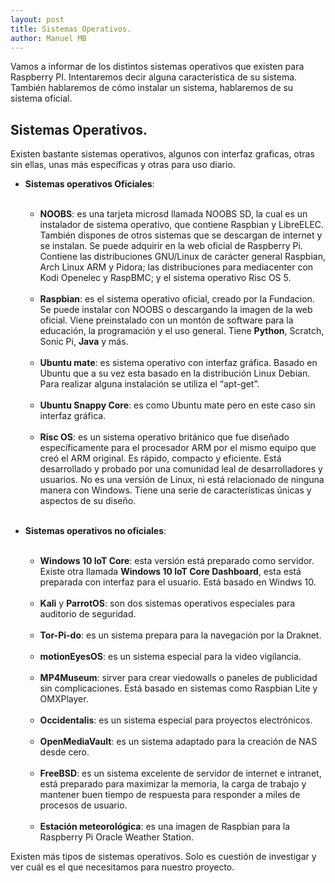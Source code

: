 ```yaml
---
layout: post
title: Sistemas Operativos.
author: Manuel MB
---
```

Vamos a informar de los distintos sistemas operativos que existen para Raspberry PI. Intentaremos decir alguna característica de su sistema.<br>
También hablaremos de cómo instalar un sistema, hablaremos de su sistema oficial.<br>

<h2>Sistemas Operativos.</h2>

Existen bastante sistemas operativos, algunos con interfaz graficas, otras sin ellas, unas más específicas y otras para uso diario.

- **Sistemas operativos Oficiales**:<br><br>
	- **NOOBS**: es una tarjeta microsd llamada NOOBS SD, la cual es un instalador de sistema operativo, que contiene Raspbian y LibreELEC. También dispones de otros sistemas que se descargan de internet y se instalan.  Se puede adquirir en la web oficial de Raspberry  Pi. Contiene las distribuciones GNU/Linux de carácter general Raspbian, Arch Linux ARM y Pidora; las distribuciones para mediacenter con Kodi Openelec y RaspBMC; y el sistema operativo Risc OS 5. <br><br>
	- **Raspbian**: es el sistema operativo oficial, creado por la Fundacion. Se puede instalar con NOOBS o descargando la imagen de la web oficial. Viene preinstalado con un montón de software para la educación, la programación y el uso general. Tiene **Python**, Scratch, Sonic Pi, **Java** y más.<br><br>
    - **Ubuntu mate**: es sistema operativo con interfaz gráfica. Basado en Ubuntu que a su vez esta basado en la distribución Linux Debian. Para realizar alguna instalación se utiliza el “apt-get”.<br><br>
	- **Ubuntu Snappy Core**: es como Ubuntu mate pero en este caso sin interfaz gráfica.<br><br>
	- **Risc OS**: es un sistema operativo británico que fue diseñado específicamente para el procesador ARM por el mismo equipo que creó el ARM original. Es rápido, compacto y eficiente. Está desarrollado y probado por una comunidad leal de desarrolladores y usuarios. No es una versión de Linux, ni está relacionado de ninguna manera con Windows. Tiene una serie de características únicas y aspectos de su diseño.<br><br>

- **Sistemas operativos no oficiales**:<br><br>
    - **Windows 10 loT Core**: esta versión está preparado como servidor. Existe otra llamada **Windows 10 loT Core Dashboard**, esta está preparada con interfaz para el usuario. Está basado en Windws 10.<br><br>
	- **Kali** y **ParrotOS**: son dos sistemas operativos especiales para auditorio de seguridad.<br><br>
	- **Tor-Pi-do**: es un sistema prepara para la navegación por la Draknet.<br><br>
	- **motionEyesOS**: es un sistema especial para la video vigilancia.<br><br>
	- **MP4Museum**: sirver para crear viedowalls o paneles de publicidad sin complicaciones. Está basado en sistemas como Raspbian Lite y OMXPlayer.<br><br>
	- **Occidentalis**: es un sistema especial para proyectos electrónicos.<br><br>
	- **OpenMediaVault**: es un sistema adaptado para la creación de NAS desde cero.<br><br>
	- **FreeBSD**: es un sistema excelente de servidor de internet e intranet, está preparado para maximizar la memoria, la carga de trabajo y mantener buen tiempo de respuesta para responder a miles de procesos de usuario.<br><br>
	- **Estación meteorológica**: es una imagen de Raspbian para la Raspberry Pi Oracle Weather Station.

Existen más tipos de sistemas operativos. Solo es cuestión de investigar y ver cuál es el que necesitamos para nuestro proyecto.